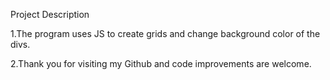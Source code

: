 
Project Description

1.The program uses JS to create grids and change background color 
of the divs.

2.Thank you for visiting my Github and code improvements are welcome.


